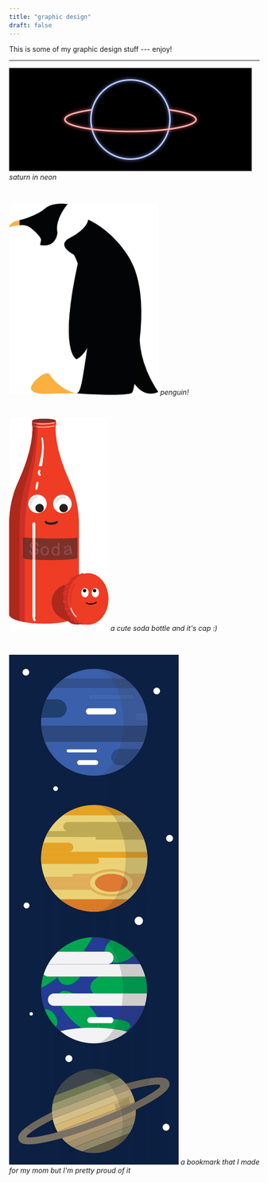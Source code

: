 ```yaml
---
title: "graphic design"
draft: false
---
```


This is some of my graphic design stuff --- enjoy!
___

![saturn](/saturn.png)
_saturn in neon_

&nbsp;

![penguin](/penguin.png)
_penguin!_

&nbsp;

![soda](/soda.png)
_a cute soda bottle and it's cap :)_

&nbsp;

![bookmark](/bookmark.png)
_a bookmark that I made for my mom but I'm pretty proud of it_
